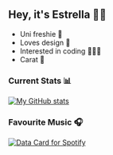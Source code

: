 ## Hey, it's Estrella 👋🏻
- Uni freshie 📑
- Loves design 🎨
- Interested in coding 👩🏻‍💻
- Carat 🩷

### Current Stats 📊
[![My GitHub stats](https://github-readme-stats.vercel.app/api?username=allie0407&count_private=true&theme=dark)](https://github.com/anuraghazra/github-readme-stats)

### Favourite Music 🎧
[![Data Card for Spotify](https://data-card-for-spotify.herokuapp.com/api/card?user_id=i34z5lhfgceetsz68mf9osp6m&hide_title=true&hide_playing=true&hide_recents=true&hide_top_artists=true&limit=8&show_border=true)](https://data-card-for-spotify.herokuapp.com/api/card?user_id=i34z5lhfgceetsz68mf9osp6m)
<!---
allie0407/allie0407 is a ✨ special ✨ repository because its `README.md` (this file) appears on your GitHub profile.
You can click the Preview link to take a look at your changes.
--->
<!---
allie0407/allie0407 is a ✨ special ✨ repository because its `README.md` (this file) appears on your GitHub profile.
You can click the Preview link to take a look at your changes.
--->

